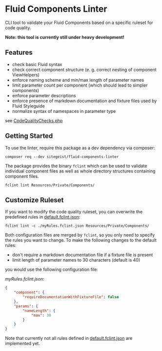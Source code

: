# Fluid Components Linter

CLI tool to validate your Fluid Components based on a specific ruleset for
code quality.

**Note: this tool is currently still under heavy development!**

## Features

* check basic Fluid syntax
* check correct component structure (e. g. correct nesting of component ViewHelpers)
* enforce naming scheme and min/max length of parameter names
* limit parameter count per component (which should lead to simpler components)
* enforce parameter descriptions
* enforce presence of markdown documentation and fixture files used by Fluid Styleguide
* normalize syntax of namespaces in parameter type

see [CodeQualityChecks.php](./src/Configuration/CodeQualityChecks.php)

## Getting Started

To use the linter, require this package as a dev dependency via composer:

    composer req --dev sitegeist/fluid-components-linter

The package provides the binary `fclint` which can be used to validate
individual component files as well as whole directory structures containing
component files.

    fclint lint Resources/Private/Components/

## Customize Ruleset

If you want to modify the code quality ruleset, you can overwrite the
predefined rules in [default.fclint.json](./src/Configuration/default.fclint.json):

    fclint lint -c ./myRules.fclint.json Resources/Private/Components/

Both configuration files are merged by `fclint`, so you only need to specify the rules you want to change. To make the following changes to the default rules:

* don't require a markdown documentation file if a fixture file is present
* limit length of parameter names to 30 characters (default is 40)

you would use the following configuration file:

*myRules.fclint.json:*

```json
{
    "component": {
        "requireDocumentationWithFixtureFile": false
    },
    "params": {
        "nameLength": {
            "max": 30
        }
    }
}
```

Note that currently not all rules defined in [default.fclint.json](./src/Configuration/default.fclint.json) are implemented yet.
